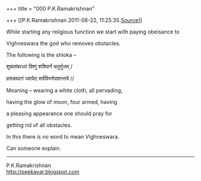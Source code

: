 +++
title = "000 P.K.Ramakrishnan"

+++
[[P.K.Ramakrishnan	2011-08-22, 11:25:35 [Source](https://groups.google.com/g/samskrita/c/_xFhJ0AoawY)]]



  

While starting any religious function we start with paying obeisance to



Vighneswara the god who removes obstacles.



The following is the shloka –



शुक्लांबरधरं विष्णुं शशिवर्णं चतुर्भुजम् /

प्रसन्नवदनं ध्यायेत् सर्वविघ्नोपशान्तये //



Meaning – wearing a white cloth, all pervading,

having the glow of moon, four armed, having

a pleasing appearance one should pray for

getting rid of all obstacles.



In this there is no word to mean Vighneswara.



Can someone explain.

  



-----------------------------------  
P.K.Ramakrishnan  
<http://peekayar.blogspot.com>

